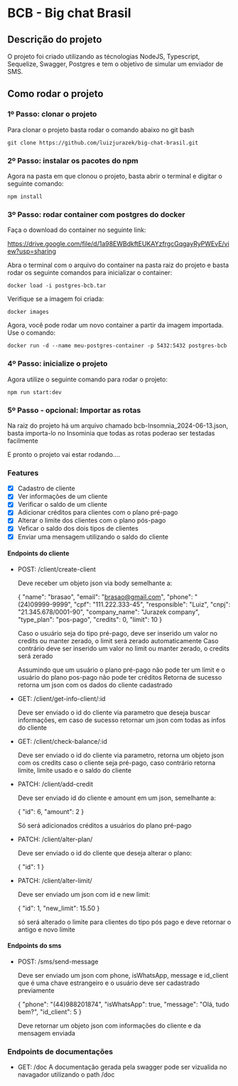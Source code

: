 # BCB - Big chat Brasil

## Descrição do projeto

O projeto foi criado utilizando as técnologias NodeJS, Typescript, Sequelize, Swagger, Postgres e tem o objetivo de simular um enviador de SMS.

## Como rodar o projeto

### 1º Passo: clonar o projeto

Para clonar o projeto basta rodar o comando abaixo no git bash

`git clone https://github.com/luizjurazek/big-chat-brasil.git`

### 2º Passo: instalar os pacotes do npm

Agora na pasta em que clonou o projeto, basta abrir o terminal e digitar o seguinte comando:

`npm install`

### 3º Passo: rodar container com postgres do docker

Faça o download do container no seguinte link:

https://drive.google.com/file/d/1a98EWBdkftEUKAYzfrgcGqgayRyPWEvE/view?usp=sharing

Abra o terminal com o arquivo do container na pasta raiz do projeto e basta rodar os seguinte comandos para inicializar o container:

`docker load -i postgres-bcb.tar`

Verifique se a imagem foi criada:

`docker images`

Agora, você pode rodar um novo container a partir da imagem importada. Use o comando:

`docker run -d --name meu-postgres-container -p 5432:5432 postgres-bcb`

### 4º Passo: inicialize o projeto

Agora utilize o seguinte comando para rodar o projeto:

`npm run start:dev`

### 5º Passo - opcional: Importar as rotas

Na raiz do projeto há um arquivo chamado bcb-Insomnia_2024-06-13.json, basta importa-lo no Insominia que todas as rotas poderao ser testadas facilmente

E pronto o projeto vai estar rodando....

### Features

- [x] Cadastro de cliente
- [x] Ver informações de um cliente
- [x] Verificar o saldo de um cliente
- [x] Adicionar créditos para clientes com o plano pré-pago
- [x] Alterar o limite dos clientes com o plano pós-pago
- [x] Veficar o saldo dos dois tipos de clientes
- [x] Enviar uma mensagem utilizando o saldo do cliente

#### Endpoints do cliente

- POST: /client/create-client

  Deve receber um objeto json via body semelhante a:

  {
  "name": "brasao",
  "email": "brasao@gmail.com",
  "phone": "(24)09999-9999",
  "cpf": "111.222.333-45",
  "responsible": "Luiz",
  "cnpj": "21.345.678/0001-90",
  "company_name": "Jurazek company",
  "type_plan": "pos-pago",
  "credits": 0,
  "limit": 10
  }

  Caso o usuário seja do tipo pré-pago, deve ser inserido um valor no credits ou manter zerado, o limit será zerado automaticamente
  Caso contrário deve ser inserido um valor no limit ou manter zerado, o credits será zerado

  Assumindo que um usuário o plano pré-pago não pode ter um limit e o usuário do plano pos-pago não pode ter créditos
  Retorna de sucesso retorna um json com os dados do cliente cadastrado

- GET: /client/get-info-client/:id

  Deve ser enviado o id do cliente via parametro que deseja buscar informações, em caso de sucesso retornar um json com todas as infos do cliente

- GET: /client/check-balance/:id

  Deve ser enviado o id do cliente via parametro, retorna um objeto json com os credits caso o cliente seja pré-pago, caso contrário retorna limite, limite usado e o saldo do cliente

- PATCH: /client/add-credit

  Deve ser enviado id do cliente e amount em um json, semelhante a:

  {
  "id": 6,
  "amount": 2
  }

  Só será adicionados créditos a usuários do plano pré-pago

- PATCH: /client/alter-plan/

  Deve ser enviado o id do cliente que deseja alterar o plano:

  {
  "id": 1
  }

- PATCH: /client/alter-limit/

  Deve ser enviado um json com id e new limit:

  {
  "id": 1,
  "new_limit": 15.50
  }

  só será alterado o limite para clientes do tipo pós pago e deve retornar o antigo e novo limite

#### Endpoints do sms

- POST: /sms/send-message

  Deve ser enviado um json com phone, isWhatsApp, message e id_client que é uma chave estrangeiro e o usuário deve ser cadastrado previamente

  {
  "phone": "(44)988201874",
  "isWhatsApp": true,
  "message": "Olá, tudo bem?",
  "id_client": 5
  }

  Deve retornar um objeto json com informações do cliente e da mensagem enviada

### Endpoints de documentações

- GET: /doc
  A documentação gerada pela swagger pode ser vizualida no navagador utilizando o path /doc
